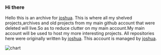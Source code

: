 ### Hi there 
Hello this is an archive for [joshua](https://github.com/jjoshuaa). This is where all my shelved projects,archives and old projects from my main github account that were deleted  will live.So as to reduce clutter on my main account.My main account will be used to host my more interesting projects.
All repositories here were originally written by [joshua](https://github.com/jjoshuaa).
This account is managed by [joshua](https://github.com/jjoshuaa).<br>

![chart](https://user-images.githubusercontent.com/91624052/139585124-c8790d68-9fd3-4108-845c-5e44f1589bf3.png)
